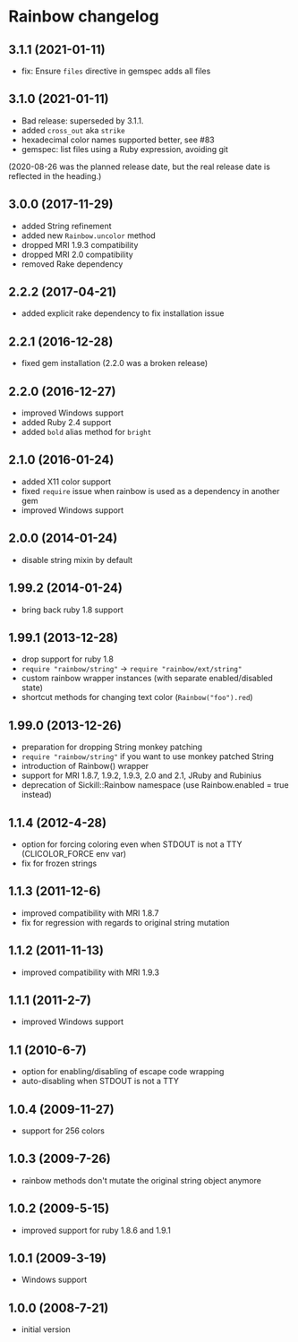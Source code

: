 # Rainbow changelog

## 3.1.1 (2021-01-11)

- fix: Ensure `files` directive in gemspec adds all files 

## 3.1.0 (2021-01-11)

- Bad release: superseded by 3.1.1.
- added `cross_out` aka `strike`
- hexadecimal color names supported better, see #83
- gemspec: list files using a Ruby expression, avoiding git

(2020-08-26 was the planned release date, but the real release date is reflected in the heading.)

## 3.0.0 (2017-11-29)

* added String refinement
* added new `Rainbow.uncolor` method
* dropped MRI 1.9.3 compatibility
* dropped MRI 2.0 compatibility
* removed Rake dependency

## 2.2.2 (2017-04-21)

* added explicit rake dependency to fix installation issue

## 2.2.1 (2016-12-28)

* fixed gem installation (2.2.0 was a broken release)

## 2.2.0 (2016-12-27)

* improved Windows support
* added Ruby 2.4 support
* added `bold` alias method for `bright`

## 2.1.0 (2016-01-24)

* added X11 color support
* fixed `require` issue when rainbow is used as a dependency in another gem
* improved Windows support

## 2.0.0 (2014-01-24)

* disable string mixin by default

## 1.99.2 (2014-01-24)

* bring back ruby 1.8 support

## 1.99.1 (2013-12-28)

* drop support for ruby 1.8
* `require "rainbow/string"` -> `require "rainbow/ext/string"`
* custom rainbow wrapper instances (with separate enabled/disabled state)
* shortcut methods for changing text color (`Rainbow("foo").red`)

## 1.99.0 (2013-12-26)

* preparation for dropping String monkey patching
* `require "rainbow/string"` if you want to use monkey patched String
* introduction of Rainbow() wrapper
* support for MRI 1.8.7, 1.9.2, 1.9.3, 2.0 and 2.1, JRuby and Rubinius
* deprecation of Sickill::Rainbow namespace (use Rainbow.enabled = true instead)

## 1.1.4 (2012-4-28)

* option for forcing coloring even when STDOUT is not a TTY (CLICOLOR_FORCE env var)
* fix for frozen strings

## 1.1.3 (2011-12-6)

* improved compatibility with MRI 1.8.7
* fix for regression with regards to original string mutation

## 1.1.2 (2011-11-13)

* improved compatibility with MRI 1.9.3

## 1.1.1 (2011-2-7)

* improved Windows support

## 1.1 (2010-6-7)

* option for enabling/disabling of escape code wrapping
* auto-disabling when STDOUT is not a TTY

## 1.0.4 (2009-11-27)

* support for 256 colors

## 1.0.3 (2009-7-26)

* rainbow methods don't mutate the original string object anymore

## 1.0.2 (2009-5-15)

* improved support for ruby 1.8.6 and 1.9.1

## 1.0.1 (2009-3-19)

* Windows support

## 1.0.0 (2008-7-21)

* initial version
